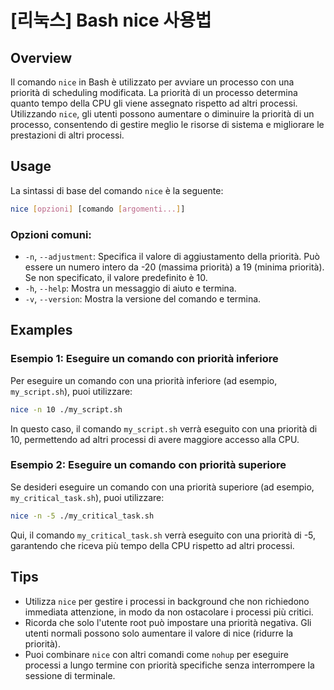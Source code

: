 # [리눅스] Bash nice 사용법

## Overview
Il comando `nice` in Bash è utilizzato per avviare un processo con una priorità di scheduling modificata. La priorità di un processo determina quanto tempo della CPU gli viene assegnato rispetto ad altri processi. Utilizzando `nice`, gli utenti possono aumentare o diminuire la priorità di un processo, consentendo di gestire meglio le risorse di sistema e migliorare le prestazioni di altri processi.

## Usage
La sintassi di base del comando `nice` è la seguente:

```bash
nice [opzioni] [comando [argomenti...]]
```

### Opzioni comuni:
- `-n`, `--adjustment`: Specifica il valore di aggiustamento della priorità. Può essere un numero intero da -20 (massima priorità) a 19 (minima priorità). Se non specificato, il valore predefinito è 10.
- `-h`, `--help`: Mostra un messaggio di aiuto e termina.
- `-v`, `--version`: Mostra la versione del comando e termina.

## Examples
### Esempio 1: Eseguire un comando con priorità inferiore
Per eseguire un comando con una priorità inferiore (ad esempio, `my_script.sh`), puoi utilizzare:

```bash
nice -n 10 ./my_script.sh
```

In questo caso, il comando `my_script.sh` verrà eseguito con una priorità di 10, permettendo ad altri processi di avere maggiore accesso alla CPU.

### Esempio 2: Eseguire un comando con priorità superiore
Se desideri eseguire un comando con una priorità superiore (ad esempio, `my_critical_task.sh`), puoi utilizzare:

```bash
nice -n -5 ./my_critical_task.sh
```

Qui, il comando `my_critical_task.sh` verrà eseguito con una priorità di -5, garantendo che riceva più tempo della CPU rispetto ad altri processi.

## Tips
- Utilizza `nice` per gestire i processi in background che non richiedono immediata attenzione, in modo da non ostacolare i processi più critici.
- Ricorda che solo l'utente root può impostare una priorità negativa. Gli utenti normali possono solo aumentare il valore di nice (ridurre la priorità).
- Puoi combinare `nice` con altri comandi come `nohup` per eseguire processi a lungo termine con priorità specifiche senza interrompere la sessione di terminale.
